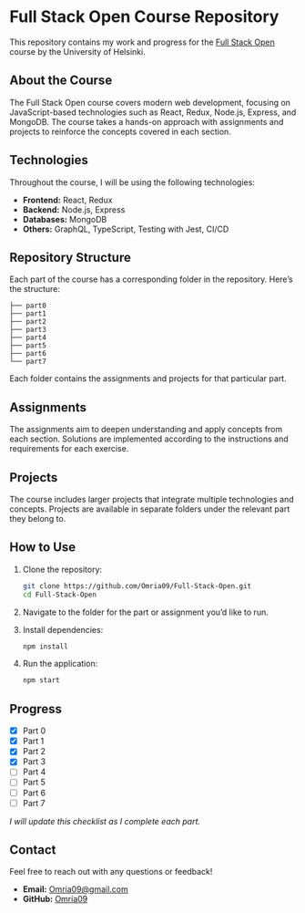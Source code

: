 ﻿# Full Stack Open Course Repository

This repository contains my work and progress for the [Full Stack Open](https://fullstackopen.com/) course by the University of Helsinki.

## About the Course

The Full Stack Open course covers modern web development, focusing on JavaScript-based technologies such as React, Redux, Node.js, Express, and MongoDB. The course takes a hands-on approach with assignments and projects to reinforce the concepts covered in each section.

## Technologies

Throughout the course, I will be using the following technologies:
- **Frontend:** React, Redux
- **Backend:** Node.js, Express
- **Databases:** MongoDB
- **Others:** GraphQL, TypeScript, Testing with Jest, CI/CD

## Repository Structure

Each part of the course has a corresponding folder in the repository. Here’s the structure:

```
├── part0
├── part1
├── part2
├── part3
├── part4
├── part5
├── part6
└── part7
```

Each folder contains the assignments and projects for that particular part.

## Assignments

The assignments aim to deepen understanding and apply concepts from each section. Solutions are implemented according to the instructions and requirements for each exercise.

## Projects

The course includes larger projects that integrate multiple technologies and concepts. Projects are available in separate folders under the relevant part they belong to.

## How to Use

1. Clone the repository:
   ```bash
   git clone https://github.com/Omria09/Full-Stack-Open.git
   cd Full-Stack-Open
   ```

2. Navigate to the folder for the part or assignment you’d like to run.

3. Install dependencies:
   ```bash
   npm install
   ```

4. Run the application:
   ```bash
   npm start
   ```

## Progress

- [x] Part 0
- [x] Part 1
- [x] Part 2
- [x] Part 3
- [ ] Part 4
- [ ] Part 5
- [ ] Part 6
- [ ] Part 7

*I will update this checklist as I complete each part.*

## Contact

Feel free to reach out with any questions or feedback!

- **Email:** Omria09@gmail.com
- **GitHub:** [Omria09](https://github.com/Omria09)
